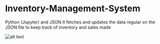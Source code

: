 # Inventory-Management-System

Python (Jupyter) and JSON
It fetches and updates the data regular on the JSON file to keep track of inventory and sales made

![alt text](https://github.com/TechSpiritSS/Hacktoberfest2021_awesome-projects/blob/main/Amazing%20Python%20Projects_Scripts/Inventory%20Management%20System%20using%20JSON/image.png?raw=true)
